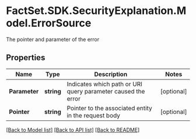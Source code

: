 # FactSet.SDK.SecurityExplanation.Model.ErrorSource
The pointer and parameter of the error

## Properties

Name | Type | Description | Notes
------------ | ------------- | ------------- | -------------
**Parameter** | **string** | Indicates which path or URI query parameter caused the error | [optional] 
**Pointer** | **string** | Pointer to the associated entity in the request body | [optional] 

[[Back to Model list]](../README.md#documentation-for-models) [[Back to API list]](../README.md#documentation-for-api-endpoints) [[Back to README]](../README.md)

